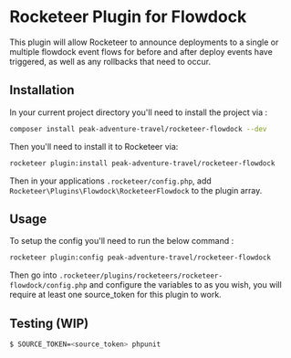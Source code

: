 # Rocketeer Plugin for Flowdock

This plugin will allow Rocketeer to announce deployments to a single or multiple flowdock event flows for before and
after deploy events have triggered, as well as any rollbacks that need to occur.

## Installation

In your current project directory you'll need to install the project via :
```bash
composer install peak-adventure-travel/rocketeer-flowdock --dev
```

Then you'll need to install it to Rocketeer via:
```bash
rocketeer plugin:install peak-adventure-travel/rocketeer-flowdock
```

Then in your applications `.rocketeer/config.php`, add `Rocketeer\Plugins\Flowdock\RocketeerFlowdock`
to the plugin array.

## Usage
To setup the config you'll need to run the below command :

```bash
rocketeer plugin:config peak-adventure-travel/rocketeer-flowdock
```

Then go into `.rocketeer/plugins/rocketeers/rocketeer-flowdock/config.php` and configure the variables to as you wish,
you will require at least one source_token for this plugin to work.

## Testing (WIP)

```bash
$ SOURCE_TOKEN=<source_token> phpunit
```